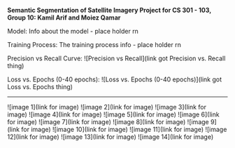 **Semantic Segmentation of Satellite Imagery Project for CS 301 - 103,**
**Group 10: Kamil Arif and Moiez Qamar**

Model:
Info about the model - place holder rn

Training Process:
The training process info - place holder rn

  Precision vs Recall Curve:
![Precision vs Recall](link got Precision vs. Recall thing)


  Loss vs. Epochs (0-40 epochs):
![Loss vs. Epochs (0-40 epochs)](link got Loss vs. Epochs thing)
  
  ------------------------------------------------------------
  ![image 1](link for image)
  ![image 2](link for image)
  ![image 3](link for image)
  ![image 4](link for image)
  ![image 5](link for image)
  ![image 6](link for image)
  ![image 7](link for image)
  ![image 8](link for image)
  ![image 9](link for image)
  ![image 10](link for image)
  ![image 11](link for image)
  ![image 12](link for image)
  ![image 13](link for image)
  ![image 14](link for image)
